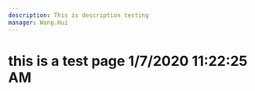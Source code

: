 ```yaml
---
description: This is description testing
manager: Wang.Hui
---
```

# this is a test page 1/7/2020 11:22:25 AM